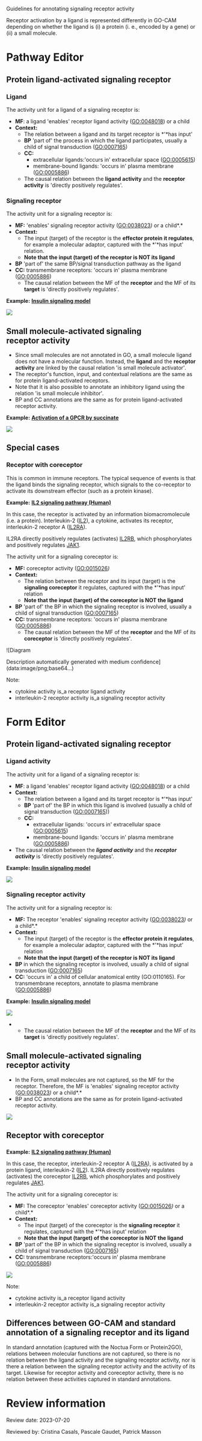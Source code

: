 Guidelines for annotating signaling receptor activity

Receptor activation by a ligand is represented differently in GO-CAM depending on whether the ligand is (i) a protein (i. e., encoded by a gene) or (ii) a small molecule.

# Pathway Editor

##

## Protein ligand-activated signaling receptor

### Ligand

The activity unit for a ligand of a signaling receptor is:

* **MF**: a ligand 'enables' receptor ligand activity ([GO:0048018](https://www.ebi.ac.uk/QuickGO/term/GO%3A0048018)) or a child
* **Context:**
  + The relation between a ligand and its target receptor is *'*has input'
  + **BP** 'part of' the process in which the ligand participates, usually a child of signal transduction ([GO:0007165](https://www.ebi.ac.uk/QuickGO/term/GO%3A0007165))
  + **CC:**
    - extracellular ligands:'occurs in' extracellular space ([GO:0005615](https://www.ebi.ac.uk/QuickGO/term/GO%3A0005886))
    - membrane-bound ligands: 'occurs in' plasma membrane ([GO:0005886](https://www.ebi.ac.uk/QuickGO/term/GO%3A0005886))
  + The causal relation between the **ligand activity** and the **receptor activity** is
    'directly positively regulates'.

### Signaling receptor

The activity unit for a signaling receptor is:

* **MF:** 'enables' signaling receptor activity ([GO:0038023](https://www.ebi.ac.uk/QuickGO/term/GO%3A0038023)*)* or a child*.*
* **Context:**
  + The input (target) of the receptor is the **effector protein it regulates**, for example a molecular adaptor, captured with the *'*has input' relation.
  + **Note that the input (target) of the receptor is NOT its ligand**
* **BP** 'part of' the same BP/signal transduction pathway as the ligand
* **CC:** transmembrane receptors: 'occurs in' plasma membrane ([GO:0005886](https://www.ebi.ac.uk/QuickGO/term/GO%3A0005886))
  + The causal relation between the MF of the **receptor** and the MF of its **target** is 'directly positively regulates'*.*

**Example:** [**Insulin signaling model**](http://noctua.geneontology.org/workbench/noctua-visual-pathway-editor/?model_id=gomodel%3A6482692800000931)

![](data:image/png;base64...)

##

##

##

##

## Small molecule-activated signaling receptor activity

* Since small molecules are not annotated in GO, a small molecule ligand does not have a molecular function. Instead, the **ligand** and the **receptor activity** are linked by the causal relation 'is small molecule activator'*.*
* The receptor's function, input, and contextual relations are the same as for protein ligand-activated receptors.
* Note that it is also possible to annotate an inhibitory ligand using the relation 'is small molecule inhibitor'*.*
* BP and CC annotations are the same as for protein ligand-activated receptor activity.

**Example:** [**Activation of a GPCR by succinate**](http://noctua.geneontology.org/workbench/noctua-visual-pathway-editor/?model_id=gomodel%3A648d0dc100000022)

![](data:image/png;base64...)

##

## Special cases

###

### Receptor with coreceptor

This is common in immune receptors. The typical sequence of events is that the ligand binds the signaling receptor, which signals to the co-receptor to activate its downstream effector (such as a protein kinase).

**Example:** [**IL2 signaling pathway (Human)**](http://noctua.geneontology.org/workbench/noctua-visual-pathway-editor/?model_id=gomodel:6205c24300001663)

In this case, the receptor is activated by an information biomacromolecule (i.e. a protein). Interleukin-2 ([IL2](https://www.uniprot.org/uniprot/P60568)), a cytokine, activates its receptor, interleukin-2 receptor A ([IL2RA](https://www.uniprot.org/uniprot/P01589)).

IL2RA directly positively regulates (activates) [IL2RB](https://www.uniprot.org/uniprot/P14784), which phosphorylates and positively regulates [JAK1](https://www.uniprot.org/uniprotkb/P23458).

The activity unit for a signaling coreceptor is:

* **MF:** coreceptor activity ([GO:0015026](https://www.ebi.ac.uk/QuickGO/term/GO%3A0015026)*)*
* **Context:**
  + The relation between the receptor and its input (target) is the **signaling coreceptor** it regulates, captured with the *'*has input' relation
  + **Note that the input (target) of the coreceptor is NOT the ligand**
* **BP** 'part of' the BP in which the signaling receptor is involved, usually a child of signal transduction ([GO:0007165](https://www.ebi.ac.uk/QuickGO/term/GO%3A0007165))
* **CC:** transmembrane receptors: 'occurs in' plasma membrane ([GO:0005886](https://www.ebi.ac.uk/QuickGO/term/GO%3A0005886))
  + The causal relation between the MF of the **receptor** and the MF of its **coreceptor** is 'directly positively regulates'*.*

![Diagram

Description automatically generated with medium confidence](data:image/png;base64...)

Note:

* cytokine activity is\_a receptor ligand activity
* interleukin-2 receptor activity is\_a signaling receptor activity

###

###

#

# Form Editor

## Protein ligand-activated signaling receptor

### Ligand activity

The activity unit for a ligand of a signaling receptor is:

* **MF**: a ligand 'enables' receptor ligand activity ([GO:0048018](https://www.ebi.ac.uk/QuickGO/term/GO%3A0048018)) or a child
* **Context:**
  + The relation between a ligand and its target receptor is *'*has input'
  + **BP** 'part of' the BP in which this ligand is involved (usually a child of signal transduction ([GO:0007165](https://www.ebi.ac.uk/QuickGO/term/GO%3A0007165)))
  + **CC:**
    - extracellular ligands: 'occurs in' extracellular space ([GO:0005615](https://www.ebi.ac.uk/QuickGO/term/GO%3A0005886))
    - membrane-bound ligands: 'occurs in' plasma membrane ([GO:0005886](https://www.ebi.ac.uk/QuickGO/term/GO%3A0005886))
* The causal relation between the ***ligand* *activity*** and the ***receptor activity*** is
  'directly positively regulates'.

**Example:** [**Insulin signaling model**](http://noctua.geneontology.org/workbench/noctua-form/?model_id=gomodel%3A6482692800000931)

![](data:image/png;base64...)

### Signaling receptor activity

The activity unit for a signaling receptor is:

* **MF:** The receptor 'enables' signaling receptor activity ([GO:0038023](https://www.ebi.ac.uk/QuickGO/term/GO%3A0038023)*)* or a child*.*
* **Context:**
  + The input (target) of the receptor is the **effector protein it regulates**, for example a molecular adaptor, captured with the *'*has input' relation
  + **Note that the input (target) of the receptor is NOT its ligand**
* **BP** in which the signaling receptor is involved, usually a child of signal transduction ([GO:0007165](https://www.ebi.ac.uk/QuickGO/term/GO%3A0007165))
* **CC:** 'occurs in' a child of cellular anatomical entity (GO:0110165). For transmembrane receptors, annotate to plasma membrane ([GO:0005886](https://www.ebi.ac.uk/QuickGO/term/GO%3A0005886))

**Example:** [**Insulin signaling model**](http://noctua.geneontology.org/workbench/noctua-form/?model_id=gomodel%3A6482692800000931)

![](data:image/png;base64...)

* + The causal relation between the MF of the **receptor** and the MF of its **target** is 'directly positively regulates'*.*

##

## Small molecule-activated signaling receptor activity

* In the Form, small molecules are not captured, so the MF for the receptor. Therefore, the MF is 'enables' signaling receptor activity ([GO:0038023](https://www.ebi.ac.uk/QuickGO/term/GO%3A0038023)*)* or a child*.*
* BP and CC annotations are the same as for protein ligand-activated receptor activity.

![](data:image/png;base64...)

##

## Receptor with coreceptor

###

**Example:** [**IL2 signaling pathway (Human)**](http://noctua.geneontology.org/workbench/noctua-form/?model_id=gomodel%3A6205c24300001663)

In this case, the receptor, interleukin-2 receptor A ([IL2RA](https://www.uniprot.org/uniprot/P01589)), is activated by a protein ligand, interleukin-2 ([IL2](https://www.uniprot.org/uniprot/P60568)). IL2RA directly positively regulates (activates) the coreceptor [IL2RB](https://www.uniprot.org/uniprot/P14784), which phosphorylates and positively regulates [JAK1](https://www.uniprot.org/uniprotkb/P23458).

The activity unit for a signaling coreceptor is:

* **MF:** The coreceptor 'enables' coreceptor activity ([GO:0015026](https://www.ebi.ac.uk/QuickGO/term/GO%3A0015026)*)* or a child*.*
* **Context:**
  + The input (target) of the coreceptor is the **signaling receptor** it regulates, captured with the *'*has input' relation
  + **Note that the input (target) of the coreceptor is NOT the ligand**
* **BP** 'part of' the BP in which the signaling receptor is involved, usually a child of signal transduction ([GO:0007165](https://www.ebi.ac.uk/QuickGO/term/GO%3A0007165))
* **CC:** transmembrane receptors:'occurs in' plasma membrane ([GO:0005886](https://www.ebi.ac.uk/QuickGO/term/GO%3A0005886))

![](data:image/png;base64...)

Note:

* cytokine activity is\_a receptor ligand activity
* interleukin-2 receptor activity is\_a signaling receptor activity

##

## Differences between GO-CAM and standard annotation of a signaling receptor and its ligand

In standard annotation (captured with the Noctua Form or Protein2GO), relations between molecular functions are not captured, so there is no relation between the ligand activity and the signaling receptor activity, nor is there a relation between the signaling receptor activity and the activity of its target. Likewise for receptor activity and coreceptor activity, there is no relation between these activities captured in standard annotations.

#

# Review information

Review date: 2023-07-20

Reviewed by: Cristina Casals, Pascale Gaudet, Patrick Masson
